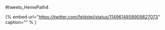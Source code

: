 #tweets_HemePath4

{% embed url="https://twitter.com/feldstej/status/1149614858909827073"  caption="" % }
